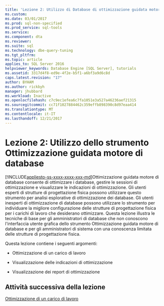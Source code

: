 ```yaml
---
title: 'Lezione 2: Utilizzo di Database di ottimizzazione guidata motore | Documenti Microsoft'
ms.custom: 
ms.date: 03/01/2017
ms.prod: sql-non-specified
ms.prod_service: sql-tools
ms.service: 
ms.component: dta
ms.reviewer: 
ms.suite: sql
ms.technology: dbe-query-tuning
ms.tgt_pltfrm: 
ms.topic: article
applies_to: SQL Server 2016
helpviewer_keywords: Database Engine [SQL Server], tutorials
ms.assetid: 3317d4f8-ed9e-4f2e-b5f1-a6bf3a9d6c8d
caps.latest.revision: "17"
author: BYHAM
ms.author: rickbyh
manager: jhubbard
ms.workload: Inactive
ms.openlocfilehash: c7c9ec1efea6c7fa1051e3a527a46236aef21315
ms.sourcegitcommit: cc71f1027884462c359effb898390c8d97eaa414
ms.translationtype: MT
ms.contentlocale: it-IT
ms.lasthandoff: 12/21/2017
---
```

# <a name="lesson-2-using-database-engine-tuning-advisor"></a>Lezione 2: Utilizzo dello strumento Ottimizzazione guidata motore di database
[!INCLUDE[appliesto-ss-xxxx-xxxx-xxx-md](../../includes/appliesto-ss-xxxx-xxxx-xxx-md.md)]Ottimizzazione guidata motore di database consente di ottimizzare i database, gestire le sessioni di ottimizzazione e visualizzare le indicazioni di ottimizzazione. Gli utenti esperti di strutture di progettazione fisica possono utilizzare questo strumento per analisi esplorative di ottimizzazione dei database. Gli utenti inesperti di ottimizzazione di database possono utilizzare lo strumento per individuare la migliore configurazione delle strutture di progettazione fisica per i carichi di lavoro che desiderano ottimizzare. Questa lezione illustra le tecniche di base per gli amministratori di database che non conoscono l'interfaccia utente grafica dello strumento Ottimizzazione guidata motore di database e per gli amministratori di sistema con una conoscenza limitata delle strutture di progettazione fisica.  
  
Questa lezione contiene i seguenti argomenti:  
  
-   Ottimizzazione di un carico di lavoro  
  
-   Visualizzazione delle indicazioni di ottimizzazione  
  
-   Visualizzazione dei report di ottimizzazione  
  
## <a name="next-task-in-lesson"></a>Attività successiva della lezione  
[Ottimizzazione di un carico di lavoro](../../tools/dta/lesson-1-1-tuning-a-workload.md)  
  
  
  
